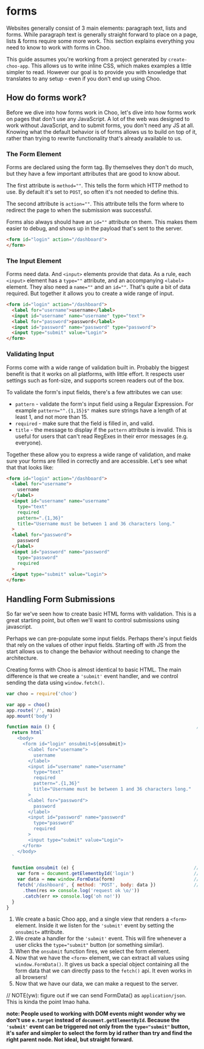 # forms
Websites generally consist of 3 main elements: paragraph text, lists and forms.
While paragraph text is generally straight forward to place on a page, lists &
forms require some more work. This section explains everything you need to know
to work with forms in Choo.

This guide assumes you're working from a project generated by `create-choo-app`.
This allows us to write inline CSS, which makes examples a little simpler to
read. However our goal is to provide you with knowledge that translates to any
setup - even if you don't end up using Choo.

## How do forms work?
Before we dive into how forms work in Choo, let's dive into how forms work on
pages that don't use any JavaScript. A lot of the web was designed to work
without JavaScript, and to submit forms, you don't need any JS at all. Knowing
what the default behavior is of forms allows us to build on top of it, rather
than trying to rewrite functionality that's already available to us.

### The Form Element
Forms are declared using the form tag. By themselves they don't do much, but
they have a few important attributes that are good to know about.

The first attribute is `method=""`. This tells the form which HTTP method to
use. By default it's set to `POST`, so often it's not needed to define this.

The second attribute is `action=""`. This attribute tells the form where to
redirect the page to when the submission was successful.

Forms also always should have an `id=""` attribute on them. This makes them
easier to debug, and shows up in the payload that's sent to the server.

```html
<form id="login" action="/dashboard">
</form>
```

### The Input Element
Forms need data. And `<input>` elements provide that data. As a rule, each
`<input>` element has a `type=""` attribute, and an accompanying `<label>`
element. They also need a `name=""` and an `id=""`. That's quite a bit of data
required. But together it allows you to create a wide range of input.

```html
<form id="login" action="/dashboard">
  <label for="username">username</label>
  <input id="username" name="username" type="text">
  <label for="password">password</label>
  <input id="password" name="password" type="password">
  <input type="submit" value="Login">
</form>
```

### Validating Input
Forms come with a wide range of validation built in. Probably the biggest
benefit is that it works on all platforms, with little effort.  It respects user
settings such as font-size, and supports screen readers out of the box.

To validate the form's input fields, there's a few attributes we can use:
- `pattern` - validate the form's input field using a Regular Expression. For
  example `pattern="^.{1,15}$"` makes sure strings have a length of at least 1,
  and not more than 15.
- `required` - make sure that the field is filled in, and valid.
- `title` - the message to display if the `pattern` attribute is invalid. This
  is useful for users that can't read RegExes in their error messages (e.g.
  everyone).

Together these allow you to express a wide range of validation, and make sure
your forms are filled in correctly and are accessible. Let's see what that
that looks like:

```html
<form id="login" action="/dashboard">
  <label for="username">
    username
  </label>
  <input id="username" name="username"
    type="text"
    required
    pattern=".{1,36}"
    title="Username must be between 1 and 36 characters long."
  >
  <label for="password">
    password
  </label>
  <input id="password" name="password"
    type="password"
    required
  >
  <input type="submit" value="Login">
</form>
```

## Handling Form Submissions
So far we've seen how to create basic HTML forms with validation. This is a
great starting point, but often we'll want to control submissions using
javascript.

Perhaps we can pre-populate some input fields. Perhaps there's input fields that
rely on the values of other input fields. Starting off with JS from the start
allows us to change the behavior without needing to change the architecture.

Creating forms with Choo is almost identical to basic HTML. The main difference
is that we create a `'submit'` event handler, and we control sending the data
using `window.fetch()`.

```js
var choo = require('choo')

var app = choo()
app.route('/', main)
app.mount('body')

function main () {                                                    // 1.
  return html`
    <body>
      <form id="login" onsubmit=${onsubmit}>
        <label for="username">
          username
        </label>
        <input id="username" name="username"
          type="text"
          required
          pattern=".{1,36}"
          title="Username must be between 1 and 36 characters long."
        >
        <label for="password">
          password
        </label>
        <input id="password" name="password"
          type="password"
          required
        >
        <input type="submit" value="Login">
      </form>
    </body>
  `

  function onsubmit (e) {                                            // 2.
    var form = document.getElementbyId('login')                      // 3.
    var data = new window.FormData(form)                             // 4.
    fetch('/dashboard', { method: 'POST', body: data })              // 5.
      .then(res => console.log('request ok \o/'))
      .catch(err => console.log('oh no!'))
  }
}
```

1. We create a basic Choo app, and a single view that renders a `<form>`
   element. Inside it we listen for the `'submit'` event by setting the
   `onsubmit=` attribute.
2. We create a handler for the `'submit'` event. This will fire whenever a user
   clicks the `type="submit"` button (or something similar).
3. When the `onsubmit` function fires, we select the form element.
4. Now that we have the `<form>` element, we can extract all values using
   `window.FormData()`. It gives us back a special object containing all the
   form data that we can directly pass to the `fetch()` api. It even works in
   all browsers!
5. Now that we have our data, we can make a request to the server.

// NOTE(yw): figure out if we can send FormData() as `application/json`. This is
kinda the point lmao haha.

__note: People used to working with DOM events might wonder why we don't use
`e.target` instead of `document.getElementById`. Because the `'submit'` event
can be triggered not only from the `type="submit"` button, it's safer and
simpler to select the form by id rather than try and find the right parent node.
Not ideal, but straight forward.__
